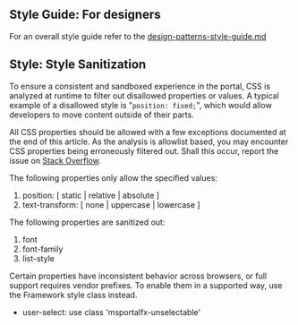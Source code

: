 <a name="style-guide-for-designers"></a>
## Style Guide: For designers
For an overall style guide refer to the [design-patterns-style-guide.md](design-patterns-style-guide.md)

<a name="style-style-sanitization"></a>
## Style: Style Sanitization

To ensure a consistent and sandboxed experience in the portal, CSS is analyzed at runtime to filter out disallowed properties or values. A typical example of a disallowed style is "`position: fixed;`", which would allow developers to move content outside of their parts.

All CSS properties should be allowed with a few exceptions documented at the end of this article. As the analysis is allowlist based, you may encounter CSS properties being erroneously filtered out. Shall this occur, report the issue on [Stack Overflow](https://stackoverflow.microsoft.com/).

The following properties only allow the specified values:

1. position: [ static | relative | absolute ]
1. text-transform: [ none | uppercase | lowercase ]

The following properties are sanitized out:

1. font
1. font-family
1. list-style

Certain properties have inconsistent behavior across browsers, or full support requires vendor prefixes. To enable them in a supported way, use the Framework style class instead.

* user-select: use class 'msportalfx-unselectable'
